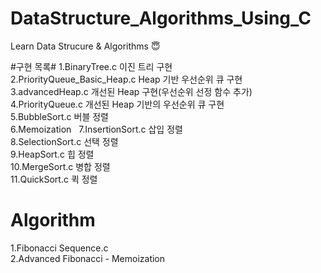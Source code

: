 # DataStructure_Algorithms_Using_C
Learn Data Strucure &amp; Algorithms :innocent:

#구현 목록#
 1.BinaryTree.c                        이진 트리 구현<br/>
 2.PriorityQueue_Basic_Heap.c Heap     기반 우선순위 큐 구현<br/>
 3.advancedHeap.c 개선된 Heap 구현(우선순위 선정 함수 추가)<br/>
 4.PriorityQueue.c 개선된 Heap 기반의 우선순위 큐 구현<br/>
 5.BubbleSort.c	버블 정렬 <br/>
 6.Memoization  
 7.InsertionSort.c 삽입 정렬<br/>
 8.SelectionSort.c 선택 정렬<br/>
 9.HeapSort.c 힙 정렬<br/>
 10.MergeSort.c 병합 정렬<br/>
 11.QuickSort.c 퀵 정렬<br/>


# Algorithm #
1.Fibonacci Sequence.c <br/>
2.Advanced Fibonacci - Memoization <br/>

